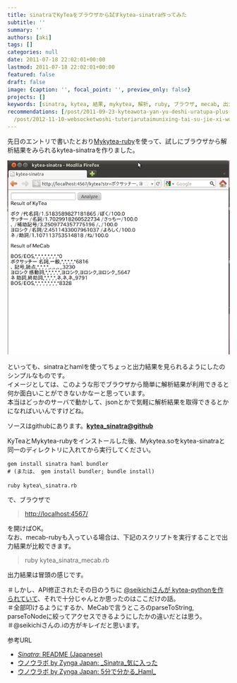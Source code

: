 ```yaml
---
title: sinatraでKyTeaをブラウザから試すkytea-sinatra作ってみた
subtitle: ''
summary: ''
authors: [aki]
tags: []
categories: null
date: 2011-07-18 22:02:01+00:00
lastmod: 2011-07-18 22:02:01+00:00
featured: false
draft: false
image: {caption: '', focal_point: '', preview_only: false}
projects: []
keywords: [sinatra, kytea, 結果, mykytea, 解析, ruby, ブラウザ, mecab, 出力, seikichi]
recommendations: [/post/2011-09-23-kyteawota-yan-yu-deshi-uratupa-plus-amatome/, /post/2011-07-15-kytea-jing-du-tekisutojie-xi-turukituto-woruby-pythonkarashi-erumykyteawozuo-tutemita/,
  /post/2012-11-10-websocketwoshi-tuteriarutaimunixing-tai-su-jie-xi-wosurumorph-websocketwozuo-tutemita/]
---
```

先日のエントリで書いたとおり[Mykytea-ruby](https://chezo.uno/post/2011-07-15-kytea-jing-du-tekisutojie-xi-turukituto-woruby-pythonkarashi-erumykyteawozuo-tutemita/)を使って、試しにブラウザから解析結果をみられるkytea-sinatraを作りました。

![](screenshot.png)

といっても、sinatraとhamlを使ってちょっと出力結果を見られるようにしたのシンプルなものです。  
イメージとしては、このような形でブラウザから簡単に解析結果が利用できると何か面白いことができないかなーと思っています。  
本当はどっかのサーバで動かして、jsonとかで気軽に解析結果を取得できるとかになればいいんですけどね。

ソースはgithubにあります。[**kytea\_sinatra@github**](https://github.com/chezou/kytea_sinatra)

KyTeaとMykytea-rubyをインストールした後、Mykytea.soをkytea-sinatraと同一のディレクトリに入れてから実行してください。

```
gem install sinatra haml bundler  
# (または、 gem install bundler; bundle install)

ruby kytea\_sinatra.rb
```

で、ブラウザで

> [http://localhost:4567/](http://localhost:4567/)

を開けばOK。  
なお、mecab-rubyも入っている場合は、下記のスクリプトを実行することで出力結果が比較できます。

> ruby kytea\_sinatra\_mecab.rb

出力結果は冒頭の感じです。

＃しかし、API修正されたその日のうちに [@seikichiさんが kytea-pythonを作られていて](http://twitter.com/seikichi/status/81095004558331904)、それで十分じゃんとか思ったのはここだけの話。  
＃全部叩けるようにするか、MeCabで言うところのparseToString, parseToNodeに絞ってアクセスできるようにしたかの違いだとは思う。  
＃@seikichiさんの.iの方がキレイだと思います。

参考URL

- [_Sinatra_: README (Japanese)](http://www.sinatrarb.com/intro-jp.html)
- [ウノウラボ by Zynga Japan: _Sinatra_気に入った](http://labs.unoh.net/2009/05/sinatra.html)
- [ウノウラボ by Zynga Japan: 5分で分かる_Haml_](http://labs.unoh.net/2009/05/5haml.html)
